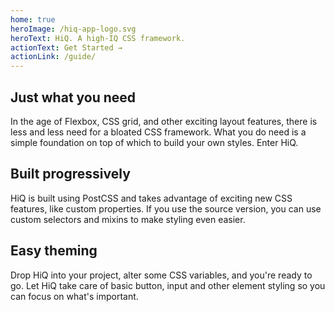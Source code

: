 ```yaml
---
home: true
heroImage: /hiq-app-logo.svg
heroText: HiQ. A high-IQ CSS framework.
actionText: Get Started →
actionLink: /guide/
---
```


<div class="features">
  <div class="feature">
    <h2>Just what you need</h2>
    <p>In the age of Flexbox, CSS grid, and other exciting layout features, there is less and less need for a bloated CSS framework. What you do need is a simple foundation on top of which to build your own styles. Enter HiQ.</p>
  </div>
  <div class="feature">
    <h2>Built progressively</h2>
    <p>HiQ is built using PostCSS and takes advantage of exciting new CSS features, like custom properties. If you use the source version, you can use custom selectors and mixins to make styling even easier.</p>
  </div>
  <div class="feature">
      <h2>Easy theming</h2>
      <p>Drop HiQ into your project, alter some CSS variables, and you're ready to go. Let HiQ take care of basic button, input and other element styling so you can focus on what's important.</p>
    </div>
</div>
